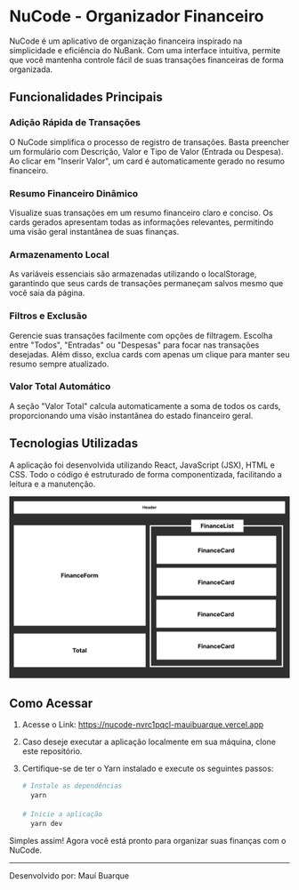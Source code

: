 # NuCode - Organizador Financeiro

NuCode é um aplicativo de organização financeira inspirado na simplicidade e eficiência do NuBank. Com uma interface intuitiva, permite que você mantenha controle fácil de suas transações financeiras de forma organizada.

## Funcionalidades Principais

### Adição Rápida de Transações
O NuCode simplifica o processo de registro de transações. Basta preencher um formulário com Descrição, Valor e Tipo de Valor (Entrada ou Despesa). Ao clicar em "Inserir Valor", um card é automaticamente gerado no resumo financeiro.

### Resumo Financeiro Dinâmico
Visualize suas transações em um resumo financeiro claro e conciso. Os cards gerados apresentam todas as informações relevantes, permitindo uma visão geral instantânea de suas finanças.

### Armazenamento Local
As variáveis essenciais são armazenadas utilizando o localStorage, garantindo que seus cards de transações permaneçam salvos mesmo que você saia da página.

### Filtros e Exclusão
Gerencie suas transações facilmente com opções de filtragem. Escolha entre "Todos", "Entradas" ou "Despesas" para focar nas transações desejadas. Além disso, exclua cards com apenas um clique para manter seu resumo sempre atualizado.

### Valor Total Automático
A seção "Valor Total" calcula automaticamente a soma de todos os cards, proporcionando uma visão instantânea do estado financeiro geral.

## Tecnologias Utilizadas
A aplicação foi desenvolvida utilizando React, JavaScript (JSX), HTML e CSS. Todo o código é estruturado de forma componentizada, facilitando a leitura e a manutenção.

![Componentização](./nu-code/src/assets/Components.png)

## Como Acessar

1. Acesse o Link: https://nucode-nvrc1pqcl-mauibuarque.vercel.app

2. Caso deseje executar a aplicação localmente em sua máquina, clone este repositório.

3. Certifique-se de ter o Yarn instalado e execute os seguintes passos:

   ```bash
   # Instale as dependências
     yarn

   # Inicie a aplicação
     yarn dev

Simples assim! Agora você está pronto para organizar suas finanças com o NuCode.

---

Desenvolvido por: Mauí Buarque
